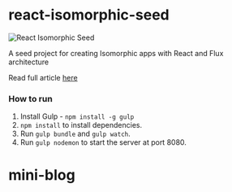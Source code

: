 # react-isomorphic-seed

![React Isomorphic Seed](https://s3-us-west-2.amazonaws.com/devmag-engineering-blog/react-isomorphic-seed-1.jpg)

A seed project for creating Isomorphic apps with React and Flux architecture

Read full article [here](http://engineering.devmag.io/post/1/creating-an-isomorphic-blogging-app-using-react-and-flux)

### How to run 

1. Install Gulp - `npm install -g gulp`
2. `npm install` to install dependencies.
3. Run `gulp bundle` and `gulp watch`.
4. Run `gulp nodemon` to start the server at port 8080.
# mini-blog
